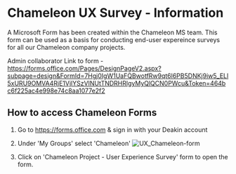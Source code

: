 # Chameleon UX Survey - Information
A Microsoft Form has been created within the Chameleon MS team. This form can be used as a basis for conducting end-user expereince surveys for all our Chameleon company projects.  

Admin collaborator Link to form - https://forms.office.com/Pages/DesignPageV2.aspx?subpage=design&FormId=7Hgj0IgW1UaFQBwotfRw9qt6l6PB5DNKj9iw5_ELl5xURU9OMVA4RjE1VjlYSzVINUtTNDRHRlgyMyQlQCN0PWcu&Token=464bc6f225ac4e998e74c8aa1077e2f2

## How to access Chameleon Forms
1. Go to https://forms.office.com & sign in with your Deakin account
2. Under 'My Groups' select 'Chameleon'
![UX_Chameleon-form](https://github.com/Chameleon-company/Chameleon-Documents/assets/89020549/73eeec0d-ad49-434b-a78e-3e3fc390b2bd)

3. Click on 'Chameleon Project - User Experience Survey' form to open the form.
